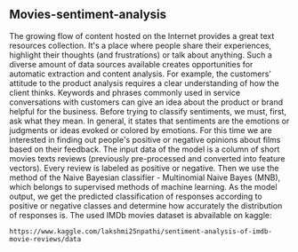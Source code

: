 ## Movies-sentiment-analysis
The growing flow of content hosted on the Internet provides a great text resources collection. It's a place where people share their experiences, highlight their thoughts (and frustrations) or talk about anything. Such a diverse amount of data sources available creates opportunities for automatic extraction and content analysis. For example, the customers' attitude to the product analysis requires a clear understanding of how the client thinks. Keywords and phrases commonly used in service conversations with customers can give an idea about the product or brand helpful for the business. 
Before trying to classify sentiments, we must, first, ask what they mean. In general, it states that sentiments are the emotions or judgments or ideas evoked or colored by emotions. For this time we are interested in finding out people's positive or negative opinions about films based on their feedback.
The input data of the model is a column of short movies texts reviews (previously pre-processed and converted into feature vectors). Every review is labeled as positive or negative. Then we use the method of the Naive Bayesian classifier - Multinomial Naive Bayes (MNB), which belongs to supervised methods of machine learning. 
As the model output, we get the predicted classification of responses according to positive or negative classes and determine how accurately the distribution of responses is. 
The used IMDb movies dataset is abvailable on kaggle:
```
https://www.kaggle.com/lakshmi25npathi/sentiment-analysis-of-imdb-movie-reviews/data
```
